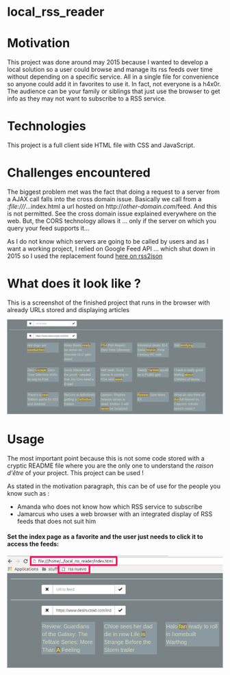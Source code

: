 # local_rss_reader

# Motivation
This project was done around may 2015 because I wanted to develop a local solution so a user could browse and manage 
its rss feeds over time without depending on a specific service. All in a single file for convenience so anyone could 
add it in favorites to use it. In fact, not everyone is a h4x0r. The audience can be your family or siblings that just use the browser to get info as they may not want to subscribe to a RSS service.

# Technologies
This project is a full client side HTML file with CSS and JavaScript.

# Challenges encountered
The biggest problem met was the fact that doing a request to a server from a AJAX call falls into the cross domain issue.
Basically we call from a *:file:///*...index.html a url hosted on http://*other-domain.com*/feed.
And this is not permitted. 
See the cross domain issue explained everywhere on the web.
But, the CORS technology allows it ... only if the server on which you query your feed supports it...

As I do not know which servers are going to be called by users and as I want a working project, I relied on Google Feed API ... which shut down in 2015 so I used the replacement found [here on rss2json](https://rss2json.com/)

# What does it look like ?
This is a screenshot of the finished project that runs in the browser with already URLs stored and displaying articles

![Screenshot](screenshot_rss_reader.png?raw=true)

# Usage
The most important point because this is not some code stored with a cryptic README file where you are the only one to 
understand the *raison d'être* of your project. This project can be used ! 

As stated in the motivation paragraph, this can be of use for the people you know such as :
* Amanda who does not know how which RSS service to subscribe 
* Jamarcus who uses a web browser with an integrated display of RSS feeds that does not suit him

#### Set the index page as a favorite and the user just needs to click it to access the feeds:

![Screenshot](usage.png?raw=true)
